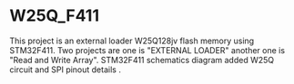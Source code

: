# W25Q_F411
This project is an external loader W25Q128jv flash memory using STM32F411. Two projects are one is "EXTERNAL LOADER" another one is "Read and Write Array". STM32F411 schematics diagram added W25Q circuit and SPI pinout details .

